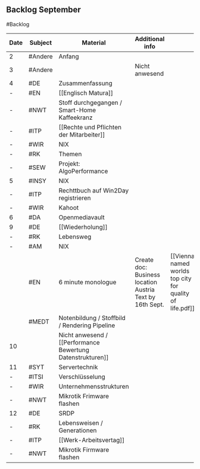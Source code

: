 ## Backlog September
#Backlog

| Date | Subject | Material                                                   | Additional info                                          |                                                          |
| ---- | ------- | ---------------------------------------------------------- | -------------------------------------------------------- | -------------------------------------------------------- |
| 2    | #Andere | Anfang                                                     |                                                          |                                                          |
| 3    | #Andere |                                                            | Nicht anwesend                                           |                                                          |
| 4    | #DE     | Zusammenfassung                                            |                                                          |                                                          |
| -    | #EN     | [[Englisch Matura]]                                        |                                                          |                                                          |
| -    | #NWT    | Stoff durchgegangen / Smart-Home Kaffeekranz               |                                                          |                                                          |
| -    | #ITP    | [[Rechte und Pflichten der Mitarbeiter]]                   |                                                          |                                                          |
| -    | #WIR    | NIX                                                        |                                                          |                                                          |
| -    | #RK     | Themen                                                     |                                                          |                                                          |
| -    | #SEW    | Projekt: AlgoPerformance                                   |                                                          |                                                          |
| 5    | #INSY   | NIX                                                        |                                                          |                                                          |
| -    | #ITP    | Rechttbuch auf Win2Day registrieren                        |                                                          |                                                          |
| -    | #WIR    | Kahoot                                                     |                                                          |                                                          |
| 6    | #DA     | Openmediavault                                             |                                                          |                                                          |
| 9    | #DE     | [[Wiederholung]]                                           |                                                          |                                                          |
| -    | #RK     | Lebensweg                                                  |                                                          |                                                          |
| -    | #AM     | NIX                                                        |                                                          |                                                          |
|      | #EN     | 6 minute monologue                                         | Create doc: Business location Austria Text by 16th Sept. | [[Vienna named worlds top city for quality of life.pdf]] |
|      | #MEDT   | Notenbildung / Stoffbild / Rendering Pipeline              |                                                          |                                                          |
| 10   |         | Nicht anwesend / [[Performance Bewertung Datenstrukturen]] |                                                          |                                                          |
| 11   | #SYT    | Servertechnik                                              |                                                          |                                                          |
| -    | #ITSI   | Verschlüsselung                                            |                                                          |                                                          |
| -    | #WIR    | Unternehmensstrukturen                                     |                                                          |                                                          |
| -    | #NWT    | Mikrotik Frimware flashen                                  |                                                          |                                                          |
| 12   | #DE     | SRDP                                                       |                                                          |                                                          |
| -    | #RK     | Lebensweisen / Generationen                                |                                                          |                                                          |
| -    | #ITP    | [[Werk-Arbeitsvertag]]                                     |                                                          |                                                          |
| -    | #NWT    | Mikrotik Firmware flashen                                  |                                                          |                                                          |
